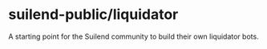 # suilend-public/liquidator

A starting point for the Suilend community to build their own liquidator bots.
